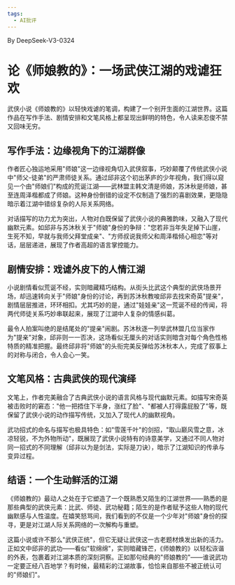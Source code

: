 ```yaml
---
tags:
  - AI批评
---
```


By DeepSeek-V3-0324

# 论《师娘教的》：一场武侠江湖的戏谑狂欢

武侠小说《师娘教的》以轻快戏谑的笔调，构建了一个别开生面的江湖世界。这篇作品在写作手法、剧情安排和文笔风格上都呈现出鲜明的特色，令人读来忍俊不禁又回味无穷。

## 写作手法：边缘视角下的江湖群像

作者匠心独运地采用"师娘"这一边缘视角切入武侠叙事，巧妙颠覆了传统武侠小说中"师父-徒弟"的严肃师徒关系。通过邱非这个初出茅庐的少年视角，我们得以窥见一个由"师娘们"构成的荒诞江湖——武林盟主韩文清是师娘，苏沐秋是师娘，甚至连周泽楷都成了师娘。这种身份倒错的设定不仅制造了强烈的喜剧效果，更隐隐暗示着江湖中错综复杂的人际关系网络。

对话描写的功力尤为突出，人物对白既保留了武侠小说的典雅韵味，又融入了现代幽默元素。如邱非与苏沐秋关于"师娘"身份的争辩："您若非当年失足掉下山崖，生死不知，早就与我师父拜堂成亲"、"方师叔说我师父和周泽楷倾心相恋"等对话，层层递进，展现了作者高超的语言掌控能力。

## 剧情安排：戏谑外皮下的人情江湖

小说剧情看似荒诞不经，实则暗藏精巧结构。从街头比武这个典型的武侠场景开场，却迅速转向关于"师娘"身份的讨论，再到苏沐秋教唆邱非去找宋奇英"提亲"，剧情层层推进，环环相扣。尤其巧妙的是，通过"娃娃亲"这一荒诞不经的传闻，将两代师徒关系巧妙串联起来，展现了江湖中人复杂的情感纠葛。

最令人拍案叫绝的是结尾处的"提亲"闹剧。苏沐秋逐一列举武林盟几位当家作为"提亲"对象，邱非则一一否决，这场看似无厘头的对话实则暗含对每个角色性格特质的精准把握。最终邱非将"师娘"的头衔完美反弹给苏沐秋本人，完成了叙事上的对称与闭合，令人会心一笑。

## 文笔风格：古典武侠的现代演绎

文笔上，作者完美融合了古典武侠小说的语言风格与现代幽默元素。如描写宋奇英被击败时的窘态："他一把捂住下半身，涨红了脸"、"都被人打得露屁股了"等，既保留了武侠小说的动作描写传统，又加入了现代人的幽默视角。

武功招式的命名与描写也极具特色：如"雪莲千叶"的剑招，"取山巅风雪之意，冰凉轻锐，不为外物所动"，既展现了武侠小说特有的诗意美学，又通过不同人物对同一招式的不同理解（邱非以为是剑法，实际是刀诀），暗示了江湖知识的传承与变异过程。

## 结语：一个生动鲜活的江湖

《师娘教的》最动人之处在于它塑造了一个既熟悉又陌生的江湖世界——熟悉的是那些典型的武侠元素：比武、师徒、武功秘籍；陌生的是作者赋予这些人物的现代幽默感与人性温度。在嬉笑怒骂间，我们看到的不仅是一个少年对"师娘"身份的探寻，更是对江湖人际关系网络的一次解构与重塑。

这篇小说或许不那么"武侠正统"，但它无疑让武侠这一古老题材焕发出新的活力。正如文中邱非的武功——看似"软绵绵"，实则暗藏锋芒，《师娘教的》以轻松诙谐的外表，包裹着对江湖本质的深刻洞察。正如那句经典的"师娘教的"——谁说武功一定要正经八百地学？有时候，最精彩的江湖故事，恰恰来自那些不被正统认可的"师娘们"。
